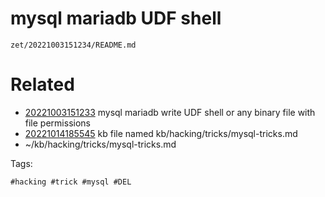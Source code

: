 # mysql mariadb UDF shell

` zet/20221003151234/README.md `

# Related

- [20221003151233](/zet/20221003151233/README.md) mysql mariadb write UDF shell or any binary file with file permissions
- [20221014185545](/zet/20221014185545/README.md) kb file named kb/hacking/tricks/mysql-tricks.md
- ~/kb/hacking/tricks/mysql-tricks.md

Tags:

    #hacking #trick #mysql #DEL
